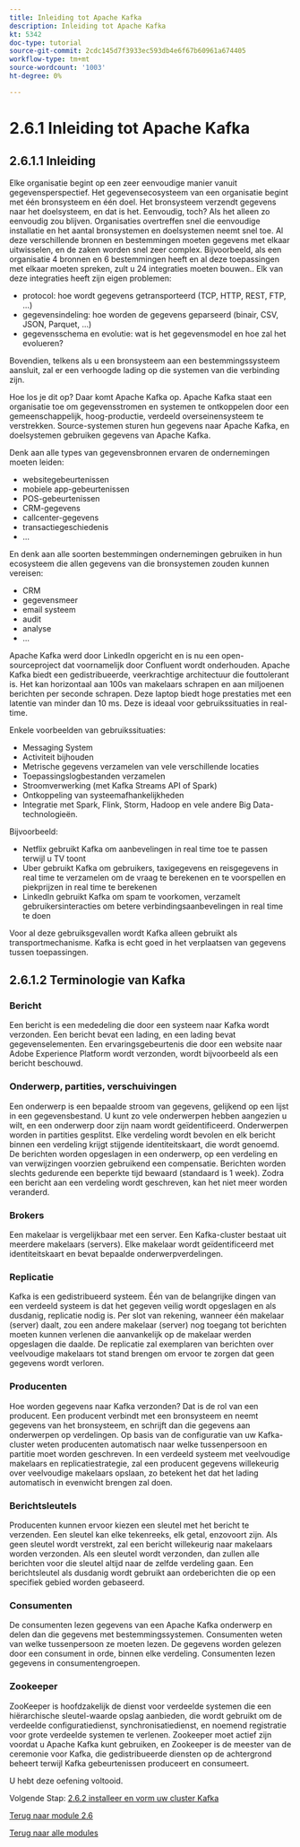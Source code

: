 ```yaml
---
title: Inleiding tot Apache Kafka
description: Inleiding tot Apache Kafka
kt: 5342
doc-type: tutorial
source-git-commit: 2cdc145d7f3933ec593db4e6f67b60961a674405
workflow-type: tm+mt
source-wordcount: '1003'
ht-degree: 0%

---
```


# 2.6.1 Inleiding tot Apache Kafka

## 2.6.1.1 Inleiding

Elke organisatie begint op een zeer eenvoudige manier vanuit gegevensperspectief. Het gegevensecosysteem van een organisatie begint met één bronsysteem en één doel. Het bronsysteem verzendt gegevens naar het doelsysteem, en dat is het. Eenvoudig, toch?
Als het alleen zo eenvoudig zou blijven. Organisaties overtreffen snel die eenvoudige installatie en het aantal bronsystemen en doelsystemen neemt snel toe. Al deze verschillende bronnen en bestemmingen moeten gegevens met elkaar uitwisselen, en de zaken worden snel zeer complex.
Bijvoorbeeld, als een organisatie 4 bronnen en 6 bestemmingen heeft en al deze toepassingen met elkaar moeten spreken, zult u 24 integraties moeten bouwen.. Elk van deze integraties heeft zijn eigen problemen:

- protocol: hoe wordt gegevens getransporteerd (TCP, HTTP, REST, FTP, ...)
- gegevensindeling: hoe worden de gegevens geparseerd (binair, CSV, JSON, Parquet, ...)
- gegevensschema en evolutie: wat is het gegevensmodel en hoe zal het evolueren?

Bovendien, telkens als u een bronsysteem aan een bestemmingssysteem aansluit, zal er een verhoogde lading op die systemen van die verbinding zijn.

Hoe los je dit op? Daar komt Apache Kafka op. Apache Kafka staat een organisatie toe om gegevensstromen en systemen te ontkoppelen door een gemeenschappelijk, hoog-productie, verdeeld overseinensysteem te verstrekken. Source-systemen sturen hun gegevens naar Apache Kafka, en doelsystemen gebruiken gegevens van Apache Kafka.

Denk aan alle types van gegevensbronnen ervaren de ondernemingen moeten leiden:

- websitegebeurtenissen
- mobiele app-gebeurtenissen
- POS-gebeurtenissen
- CRM-gegevens
- callcenter-gegevens
- transactiegeschiedenis
- ...

En denk aan alle soorten bestemmingen ondernemingen gebruiken in hun ecosysteem die allen gegevens van die bronsystemen zouden kunnen vereisen:

- CRM
- gegevensmeer
- email systeem
- audit
- analyse
- ...

Apache Kafka werd door LinkedIn opgericht en is nu een open-sourceproject dat voornamelijk door Confluent wordt onderhouden.
Apache Kafka biedt een gedistribueerde, veerkrachtige architectuur die fouttolerant is. Het kan horizontaal aan 100s van makelaars schrapen en aan miljoenen berichten per seconde schrapen. Deze laptop biedt hoge prestaties met een latentie van minder dan 10 ms. Deze is ideaal voor gebruikssituaties in real-time.

Enkele voorbeelden van gebruikssituaties:

- Messaging System
- Activiteit bijhouden
- Metrische gegevens verzamelen van vele verschillende locaties
- Toepassingslogbestanden verzamelen
- Stroomverwerking (met Kafka Streams API of Spark)
- Ontkoppeling van systeemafhankelijkheden
- Integratie met Spark, Flink, Storm, Hadoop en vele andere Big Data-technologieën.

Bijvoorbeeld:

- Netflix gebruikt Kafka om aanbevelingen in real time toe te passen terwijl u TV toont
- Uber gebruikt Kafka om gebruikers, taxigegevens en reisgegevens in real time te verzamelen om de vraag te berekenen en te voorspellen en piekprijzen in real time te berekenen
- LinkedIn gebruikt Kafka om spam te voorkomen, verzamelt gebruikersinteracties om betere verbindingsaanbevelingen in real time te doen

Voor al deze gebruiksgevallen wordt Kafka alleen gebruikt als transportmechanisme. Kafka is echt goed in het verplaatsen van gegevens tussen toepassingen.

## 2.6.1.2 Terminologie van Kafka

### Bericht

Een bericht is een mededeling die door een systeem naar Kafka wordt verzonden. Een bericht bevat een lading, en een lading bevat gegevenselementen. Een ervaringsgebeurtenis die door een website naar Adobe Experience Platform wordt verzonden, wordt bijvoorbeeld als een bericht beschouwd.

### Onderwerp, partities, verschuivingen

Een onderwerp is een bepaalde stroom van gegevens, gelijkend op een lijst in een gegevensbestand. U kunt zo vele onderwerpen hebben aangezien u wilt, en een onderwerp door zijn naam wordt geïdentificeerd. Onderwerpen worden in partities gesplitst. Elke verdeling wordt bevolen en elk bericht binnen een verdeling krijgt stijgende identiteitskaart, die **&#x200B;**&#x200B;wordt genoemd. De berichten worden opgeslagen in een onderwerp, op een verdeling en van verwijzingen voorzien gebruikend een compensatie. Berichten worden slechts gedurende een beperkte tijd bewaard (standaard is 1 week). Zodra een bericht aan een verdeling wordt geschreven, kan het niet meer worden veranderd.

### Brokers

Een makelaar is vergelijkbaar met een server. Een Kafka-cluster bestaat uit meerdere makelaars (servers). Elke makelaar wordt geïdentificeerd met identiteitskaart en bevat bepaalde onderwerpverdelingen.

### Replicatie

Kafka is een gedistribueerd systeem. Één van de belangrijke dingen van een verdeeld systeem is dat het gegeven veilig wordt opgeslagen en als dusdanig, replicatie nodig is. Per slot van rekening, wanneer één makelaar (server) daalt, zou een andere makelaar (server) nog toegang tot berichten moeten kunnen verlenen die aanvankelijk op de makelaar werden opgeslagen die daalde. De replicatie zal exemplaren van berichten over veelvoudige makelaars tot stand brengen om ervoor te zorgen dat geen gegevens wordt verloren.

### Producenten

Hoe worden gegevens naar Kafka verzonden? Dat is de rol van een producent. Een producent verbindt met een bronsysteem en neemt gegevens van het bronsysteem, en schrijft dan die gegevens aan onderwerpen op verdelingen. Op basis van de configuratie van uw Kafka-cluster weten producenten automatisch naar welke tussenpersoon en partitie moet worden geschreven. In een verdeeld systeem met veelvoudige makelaars en replicatiestrategie, zal een producent gegevens willekeurig over veelvoudige makelaars opslaan, zo betekent het dat het lading automatisch in evenwicht brengen zal doen.

### Berichtsleutels

Producenten kunnen ervoor kiezen een sleutel met het bericht te verzenden. Een sleutel kan elke tekenreeks, elk getal, enzovoort zijn. Als geen sleutel wordt verstrekt, zal een bericht willekeurig naar makelaars worden verzonden. Als een sleutel wordt verzonden, dan zullen alle berichten voor die sleutel altijd naar de zelfde verdeling gaan. Een berichtsleutel als dusdanig wordt gebruikt aan ordeberichten die op een specifiek gebied worden gebaseerd.

### Consumenten

De consumenten lezen gegevens van een Apache Kafka onderwerp en delen dan die gegevens met bestemmingssystemen. Consumenten weten van welke tussenpersoon ze moeten lezen. De gegevens worden gelezen door een consument in orde, binnen elke verdeling. Consumenten lezen gegevens in consumentengroepen.

### Zookeeper

ZooKeeper is hoofdzakelijk de dienst voor verdeelde systemen die een hiërarchische sleutel-waarde opslag aanbieden, die wordt gebruikt om de verdeelde configuratiedienst, synchronisatiedienst, en noemend registratie voor grote verdeelde systemen te verlenen. Zookeeper moet actief zijn voordat u Apache Kafka kunt gebruiken, en Zookeeper is de meester van de ceremonie voor Kafka, die gedistribueerde diensten op de achtergrond beheert terwijl Kafka gebeurtenissen produceert en consumeert.

U hebt deze oefening voltooid.

Volgende Stap: [ 2.6.2 installeer en vorm uw cluster Kafka ](./ex2.md)

[Terug naar module 2.6](./aep-apache-kafka.md)

[Terug naar alle modules](../../../overview.md)
